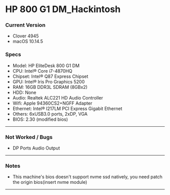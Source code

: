 # HP 800 G1 DM_Hackintosh

### Current Version
- Clover 4945
- macOS 10.14.5

### Specs
- Model:    HP EliteDesk 800 G1 DM
- CPU:      Intel® Core i7-4870HQ
- Chipset:  Intel® Q87 Express Chipset
- GPU:      Intel® Iris Pro Graphics 5200
- RAM:      16GB DDR3L SDRAM (8GBx2)
- HDD:      None
- Audio:    Realtek ALC221 HD Audio Controller
- Wifi:     Apple 94360CS2+NGFF Adapter
- Ethernet: Intel® I217LM PCI Express Gigabit Ethernet
- Others:   6xUSB3.0 ports, 2xDP, VGA
- BIOS:     2.30 (modified bios)
--------------------------------------------------------------------------------------------

### Not Worked / Bugs
- DP Ports Audio Output

--------------------------------------------------------------------------------------------

### Notes
- This machine's bios doesn't support nvme ssd natively, you need patch the origin bios(insert nvme module)

--------------------------------------------------------------------------------------------
